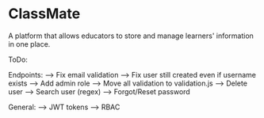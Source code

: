 # ClassMate
A platform that allows educators to store and manage learners' information in one place.

ToDo:

Endpoints:
--> Fix email validation
--> Fix user still created even if username exists
--> Add admin role
--> Move all validation to validation.js
--> Delete user
--> Search user (regex)
--> Forgot/Reset password

General:
--> JWT tokens
--> RBAC
